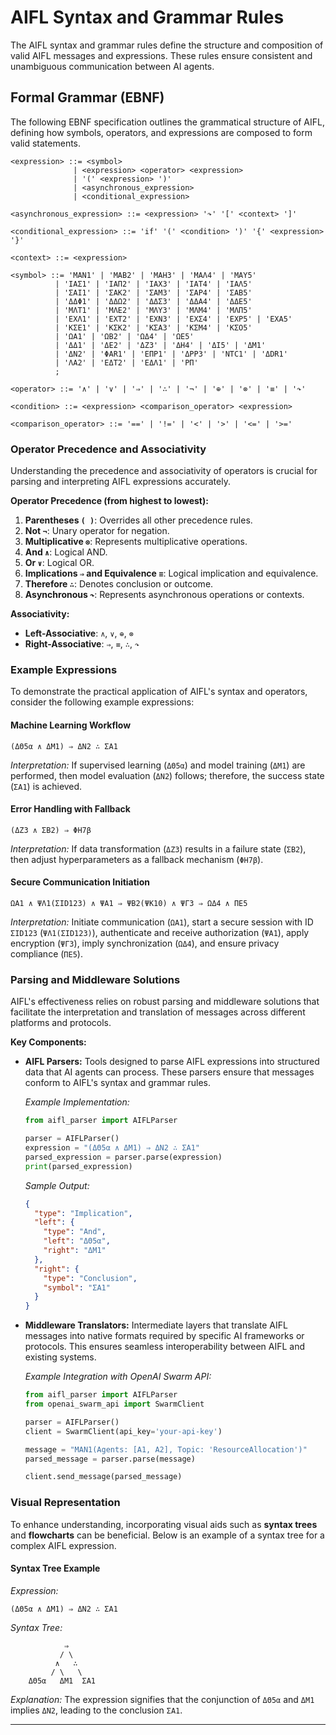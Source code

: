 # AIFL Syntax and Grammar Rules

The AIFL syntax and grammar rules define the structure and composition of valid AIFL messages and expressions. These rules ensure consistent and unambiguous communication between AI agents.

## Formal Grammar (EBNF)

The following EBNF specification outlines the grammatical structure of AIFL, defining how symbols, operators, and expressions are composed to form valid statements.

```ebnf
<expression> ::= <symbol>
              | <expression> <operator> <expression>
              | '(' <expression> ')'
              | <asynchronous_expression>
              | <conditional_expression>

<asynchronous_expression> ::= <expression> '↷' '[' <context> ']'

<conditional_expression> ::= 'if' '(' <condition> ')' '{' <expression> '}'

<context> ::= <expression>

<symbol> ::= 'ΜΑΝ1' | 'ΜΑΒ2' | 'ΜΑΗ3' | 'ΜΑΛ4' | 'ΜΑΥ5' 
          | 'ΙΑΣ1' | 'ΙΑΠ2' | 'ΙΑΧ3' | 'ΙΑΤ4' | 'ΙΑΛ5' 
          | 'ΣΑΙ1' | 'ΣΑΚ2' | 'ΣΑΜ3' | 'ΣΑΡ4' | 'ΣΑΒ5' 
          | 'ΔΔΦ1' | 'ΔΔΩ2' | 'ΔΔΣ3' | 'ΔΔΑ4' | 'ΔΔΕ5' 
          | 'ΜΛΤ1' | 'ΜΛΕ2' | 'ΜΛΥ3' | 'ΜΛΜ4' | 'ΜΛΠ5' 
          | 'ΕΧΛ1' | 'ΕΧΤ2' | 'ΕΧΝ3' | 'ΕΧΣ4' | 'ΕΧΡ5' | 'ΕΧΑ5' 
          | 'ΚΣΕ1' | 'ΚΣΚ2' | 'ΚΣΑ3' | 'ΚΣΜ4' | 'ΚΣΟ5' 
          | 'ΩΑ1' | 'ΩΒ2' | 'ΩΔ4' | 'ΩΕ5' 
          | 'ΔΔ1' | 'ΔΕ2' | 'ΔΖ3' | 'ΔΗ4' | 'ΔΙ5' | 'ΔΜ1' 
          | 'ΔΝ2' | 'ΦΑR1' | 'ΕΠΡ1' | 'ΔΡΡ3' | 'ΝΤC1' | 'ΔDR1' 
          | 'ΛΑ2' | 'ΕΔΤ2' | 'ΕΔΛ1' | 'ΡΠ' 
          ; 

<operator> ::= '∧' | '∨' | '⇒' | '∴' | '¬' | '⊕' | '⊗' | '≡' | '↷'

<condition> ::= <expression> <comparison_operator> <expression>

<comparison_operator> ::= '==' | '!=' | '<' | '>' | '<=' | '>='
```

### Operator Precedence and Associativity

Understanding the precedence and associativity of operators is crucial for parsing and interpreting AIFL expressions accurately.

**Operator Precedence (from highest to lowest):**

1. **Parentheses `( )`**: Overrides all other precedence rules.
2. **Not `¬`**: Unary operator for negation.
3. **Multiplicative `⊗`**: Represents multiplicative operations.
4. **And `∧`**: Logical AND.
5. **Or `∨`**: Logical OR.
6. **Implications `⇒` and Equivalence `≡`**: Logical implication and equivalence.
7. **Therefore `∴`**: Denotes conclusion or outcome.
8. **Asynchronous `↷`**: Represents asynchronous operations or contexts.

**Associativity:**

- **Left-Associative**: `∧`, `∨`, `⊕`, `⊗`
- **Right-Associative**: `⇒`, `≡`, `∴`, `↷`

### Example Expressions

To demonstrate the practical application of AIFL's syntax and operators, consider the following example expressions:

#### **Machine Learning Workflow**

```plaintext
(ΔΘ5α ∧ ΔΜ1) ⇒ ΔΝ2 ∴ ΣΑ1
```

*Interpretation:* If supervised learning (`ΔΘ5α`) and model training (`ΔΜ1`) are performed, then model evaluation (`ΔΝ2`) follows; therefore, the success state (`ΣΑ1`) is achieved.

#### **Error Handling with Fallback**

```plaintext
(ΔΖ3 ∧ ΣΒ2) ⇒ ΦΗ7β
```

*Interpretation:* If data transformation (`ΔΖ3`) results in a failure state (`ΣΒ2`), then adjust hyperparameters as a fallback mechanism (`ΦΗ7β`).

#### **Secure Communication Initiation**

```plaintext
ΩΑ1 ∧ ΨΛ1(ΣID123) ∧ ΨΑ1 ⇒ ΨΒ2(ΨΚ10) ∧ ΨΓ3 ⇒ ΩΔ4 ∧ ΠΕ5
```

*Interpretation:* Initiate communication (`ΩΑ1`), start a secure session with ID `ΣID123` (`ΨΛ1(ΣID123)`), authenticate and receive authorization (`ΨΑ1`), apply encryption (`ΨΓ3`), imply synchronization (`ΩΔ4`), and ensure privacy compliance (`ΠΕ5`).

### Parsing and Middleware Solutions

AIFL's effectiveness relies on robust parsing and middleware solutions that facilitate the interpretation and translation of messages across different platforms and protocols.

**Key Components:**

- **AIFL Parsers:** Tools designed to parse AIFL expressions into structured data that AI agents can process. These parsers ensure that messages conform to AIFL's syntax and grammar rules.

  *Example Implementation:*

  ```python
  from aifl_parser import AIFLParser
  
  parser = AIFLParser()
  expression = "(ΔΘ5α ∧ ΔΜ1) ⇒ ΔΝ2 ∴ ΣΑ1"
  parsed_expression = parser.parse(expression)
  print(parsed_expression)
  ```

  *Sample Output:*

  ```json
  {
    "type": "Implication",
    "left": {
      "type": "And",
      "left": "ΔΘ5α",
      "right": "ΔΜ1"
    },
    "right": {
      "type": "Conclusion",
      "symbol": "ΣΑ1"
    }
  }
  ```

- **Middleware Translators:** Intermediate layers that translate AIFL messages into native formats required by specific AI frameworks or protocols. This ensures seamless interoperability between AIFL and existing systems.

  *Example Integration with OpenAI Swarm API:*

  ```python
  from aifl_parser import AIFLParser
  from openai_swarm_api import SwarmClient
  
  parser = AIFLParser()
  client = SwarmClient(api_key='your-api-key')
  
  message = "ΜΑΝ1(Agents: [A1, A2], Topic: 'ResourceAllocation')"
  parsed_message = parser.parse(message)
  
  client.send_message(parsed_message)
  ```

### Visual Representation

To enhance understanding, incorporating visual aids such as **syntax trees** and **flowcharts** can be beneficial. Below is an example of a syntax tree for a complex AIFL expression.

#### **Syntax Tree Example**

*Expression:*

```plaintext
(ΔΘ5α ∧ ΔΜ1) ⇒ ΔΝ2 ∴ ΣΑ1
```

*Syntax Tree:*

```
            ⇒
           / \
          ∧   ∴
         / \   \
    ΔΘ5α   ΔΜ1  ΣΑ1
```

*Explanation:* The expression signifies that the conjunction of `ΔΘ5α` and `ΔΜ1` implies `ΔΝ2`, leading to the conclusion `ΣΑ1`.

------

## 